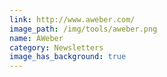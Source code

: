 ```yaml
---
link: http://www.aweber.com/
image_path: /img/tools/aweber.png
name: AWeber
category: Newsletters
image_has_background: true
---
```

